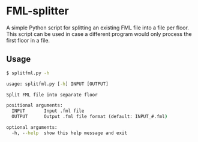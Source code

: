 # FML-splitter
A simple Python script for splitting an existing FML file into a file per floor.
This script can be used in case a different program would only process the first floor in a file.

## Usage
```cmd
$ splitfml.py -h

usage: splitfml.py [-h] INPUT [OUTPUT]

Split FML file into separate floor

positional arguments:
  INPUT       Input .fml file
  OUTPUT      Output .fml file format (default: INPUT_#.fml)

optional arguments:
  -h, --help  show this help message and exit
```
